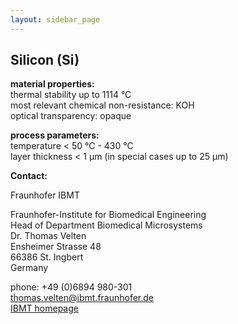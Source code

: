 ```yaml
---
layout: sidebar_page
---
```


## Silicon (Si)

__material properties:__  	
thermal stability up to	1114 °C  
most relevant chemical non-resistance:	KOH  
optical transparency:	opaque  
	
__process parameters:__  	
temperature	< 50 °C - 430 °C  
layer thickness	< 1 µm (in special cases up to 25 µm)
<!--break-->
__Contact:__


Fraunhofer IBMT

Fraunhofer-Institute for Biomedical Engineering   
Head of Department Biomedical Microsystems   
Dr. Thomas Velten    
Ensheimer Strasse 48   
66386 St. Ingbert   
Germany   

phone: +49 (0)6894 980-301   
thomas.velten@ibmt.fraunhofer.de  
[IBMT homepage](http://www.ibmt.fraunhofer.de/fhg/ibmt_en/biomedical_engineering/biomedical_microsystems/microsensors_microfluidics/index.jsp)